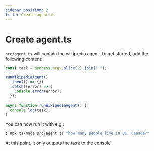 ```yaml
---
sidebar_position: 2
title: Create agent.ts
---
```


# Create agent.ts

`src/agent.ts` will contain the wikipedia agent. To get started, add the following content:

```typescript
const task = process.argv.slice(2).join(" ");

runWikipediaAgent()
  .then(() => {})
  .catch((error) => {
    console.error(error);
  });

async function runWikipediaAgent() {
  console.log(task);
}
```

You can now run it with e.g.:

```bash
❯ npx ts-node src/agent.ts "how many people live in BC, Canada?"
```

At this point, it only outputs the task to the console.
